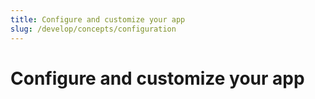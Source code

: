 ```yaml
---
title: Configure and customize your app
slug: /develop/concepts/configuration
---
```


# Configure and customize your app
